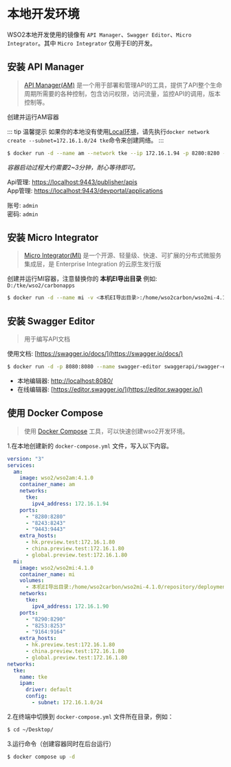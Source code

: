 # 本地开发环境

WSO2本地开发使用的镜像有 `API Manager`、`Swagger Editor`、`Micro Integrator`。其中 `Micro Integrator` 仅用于EI的开发。

## 安装 API Manager

> [API Manager(AM)](https://hub.docker.com/r/wso2/wso2am) 是一个用于部署和管理API的工具，提供了API整个生命周期所需要的各种控制，包含访问权限，访问流量，监控API的调用，版本控制等。

创建并运行AM容器

::: tip 温馨提示
如果你的本地没有使用[Local环境](/view/)，请先执行`docker network create --subnet=172.16.1.0/24 tke`命令来创建网络。
:::

```sh
$ docker run -d --name am --network tke --ip 172.16.1.94 -p 8280:8280 -p 8243:8243 -p 9443:9443 --add-host hk.preview.test:172.16.1.80 wso2/wso2am:4.1.0
```

*容器启动过程大约需要2~3分钟，耐心等待即可。*

Api管理: [https://localhost:9443/publisher/apis](https://localhost:9443/publisher/apis)	  
App管理: [https://localhost:9443/devportal/applications](https://localhost:9443/devportal/applications)

账号: `admin`     
密码: `admin`

## 安装 Micro Integrator

> [Micro Integrator(MI)](https://hub.docker.com/r/wso2/wso2mi) 是一个开源、轻量级、快速、可扩展的分布式微服务集成层，是 Enterprise Integration 的云原生发行版

创建并运行MI容器，注意替换你的 **本机EI导出目录** 例如: `D:/tke/wso2/carbonapps`

```sh
$ docker run -d --name mi -v <本机EI导出目录>:/home/wso2carbon/wso2mi-4.1.0/repository/deployment/server/carbonapps --network tke --ip 172.16.1.90 -it -p 8290:8290 -p 8253:8253 -p 9164:9164 --add-host hk.preview.test:172.16.1.80 wso2/wso2mi:4.1.0
```


## 安装 Swagger Editor

> 用于编写API文档

使用文档: [https://swagger.io/docs/](https://swagger.io/docs/)

```sh
$ docker run -d -p 8080:8080 --name swagger-editor swaggerapi/swagger-editor
```

- 本地编辑器: [http://localhost:8080/](http://localhost:8080/)
- 在线编辑器: [https://editor.swagger.io/](https://editor.swagger.io/)

## 使用 Docker Compose

> 使用 [Docker Compose](https://docs.docker.com/compose/) 工具，可以快速创建wso2开发环境。

1.在本地创建新的 `docker-compose.yml` 文件，写入以下内容。

```yaml
version: "3"
services:
  am:
    image: wso2/wso2am:4.1.0
    container_name: am
    networks:
      tke:
        ipv4_address: 172.16.1.94
    ports:
      - "8280:8280"
      - "8243:8243"
      - "9443:9443"
    extra_hosts:
      - hk.preview.test:172.16.1.80
      - china.preview.test:172.16.1.80
      - global.preview.test:172.16.1.80
  mi:
    image: wso2/wso2mi:4.1.0
    container_name: mi
    volumes:
      - 本机EI导出目录:/home/wso2carbon/wso2mi-4.1.0/repository/deployment/server/carbonapps
    networks:
      tke:
        ipv4_address: 172.16.1.90
    ports:
      - "8290:8290"
      - "8253:8253"
      - "9164:9164"
    extra_hosts:
      - hk.preview.test:172.16.1.80
      - china.preview.test:172.16.1.80
      - global.preview.test:172.16.1.80
networks:
  tke:
    name: tke
    ipam:
      driver: default
      config:
        - subnet: 172.16.1.0/24
```

2.在终端中切换到 `docker-compose.yml` 文件所在目录，例如：
```sh
$ cd ~/Desktop/
```

3.运行命令（创建容器同时在后台运行）
```sh
$ docker compose up -d
```